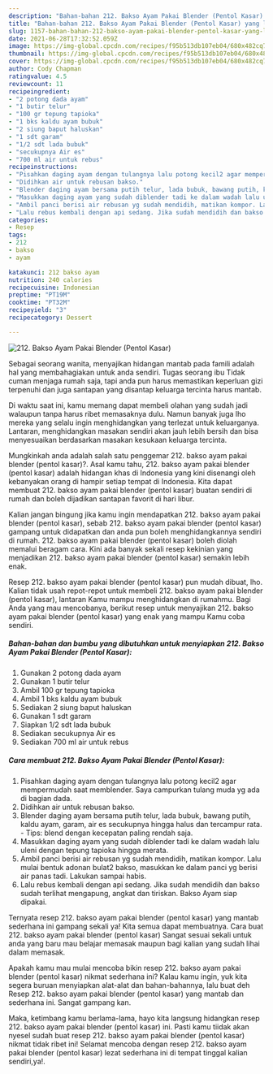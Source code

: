```yaml
---
description: "Bahan-bahan 212. Bakso Ayam Pakai Blender (Pentol Kasar) yang lezat dan Mudah Dibuat"
title: "Bahan-bahan 212. Bakso Ayam Pakai Blender (Pentol Kasar) yang lezat dan Mudah Dibuat"
slug: 1157-bahan-bahan-212-bakso-ayam-pakai-blender-pentol-kasar-yang-lezat-dan-mudah-dibuat
date: 2021-06-28T17:32:52.059Z
image: https://img-global.cpcdn.com/recipes/f95b513db107eb04/680x482cq70/212-bakso-ayam-pakai-blender-pentol-kasar-foto-resep-utama.jpg
thumbnail: https://img-global.cpcdn.com/recipes/f95b513db107eb04/680x482cq70/212-bakso-ayam-pakai-blender-pentol-kasar-foto-resep-utama.jpg
cover: https://img-global.cpcdn.com/recipes/f95b513db107eb04/680x482cq70/212-bakso-ayam-pakai-blender-pentol-kasar-foto-resep-utama.jpg
author: Cody Chapman
ratingvalue: 4.5
reviewcount: 11
recipeingredient:
- "2 potong dada ayam"
- "1 butir telur"
- "100 gr tepung tapioka"
- "1 bks kaldu ayam bubuk"
- "2 siung baput haluskan"
- "1 sdt garam"
- "1/2 sdt lada bubuk"
- "secukupnya Air es"
- "700 ml air untuk rebus"
recipeinstructions:
- "Pisahkan daging ayam dengan tulangnya lalu potong kecil2 agar mempermudah saat memblender. Saya campurkan tulang muda yg ada di bagian dada."
- "Didihkan air untuk rebusan bakso."
- "Blender daging ayam bersama putih telur, lada bubuk, bawang putih, kaldu ayam, garam, air es secukupnya hingga halus dan tercampur rata. Tips: blend dengan kecepatan paling rendah saja."
- "Masukkan daging ayam yang sudah diblender tadi ke dalam wadah lalu uleni dengan tepung tapioka hingga merata."
- "Ambil panci berisi air rebusan yg sudah mendidih, matikan kompor. Lalu mulai bentuk adonan bulat2 bakso, masukkan ke dalam panci yg berisi air panas tadi. Lakukan sampai habis."
- "Lalu rebus kembali dengan api sedang. Jika sudah mendidih dan bakso sudah terlihat mengapung, angkat dan tiriskan. Bakso Ayam siap dipakai."
categories:
- Resep
tags:
- 212
- bakso
- ayam

katakunci: 212 bakso ayam 
nutrition: 240 calories
recipecuisine: Indonesian
preptime: "PT19M"
cooktime: "PT32M"
recipeyield: "3"
recipecategory: Dessert

---
```



![212. Bakso Ayam Pakai Blender (Pentol Kasar)](https://img-global.cpcdn.com/recipes/f95b513db107eb04/680x482cq70/212-bakso-ayam-pakai-blender-pentol-kasar-foto-resep-utama.jpg)

Sebagai seorang wanita, menyajikan hidangan mantab pada famili adalah hal yang membahagiakan untuk anda sendiri. Tugas seorang ibu Tidak cuman menjaga rumah saja, tapi anda pun harus memastikan keperluan gizi terpenuhi dan juga santapan yang disantap keluarga tercinta harus mantab.

Di waktu  saat ini, kamu memang dapat membeli olahan yang sudah jadi walaupun tanpa harus ribet memasaknya dulu. Namun banyak juga lho mereka yang selalu ingin menghidangkan yang terlezat untuk keluarganya. Lantaran, menghidangkan masakan sendiri akan jauh lebih bersih dan bisa menyesuaikan berdasarkan masakan kesukaan keluarga tercinta. 



Mungkinkah anda adalah salah satu penggemar 212. bakso ayam pakai blender (pentol kasar)?. Asal kamu tahu, 212. bakso ayam pakai blender (pentol kasar) adalah hidangan khas di Indonesia yang kini disenangi oleh kebanyakan orang di hampir setiap tempat di Indonesia. Kita dapat membuat 212. bakso ayam pakai blender (pentol kasar) buatan sendiri di rumah dan boleh dijadikan santapan favorit di hari libur.

Kalian jangan bingung jika kamu ingin mendapatkan 212. bakso ayam pakai blender (pentol kasar), sebab 212. bakso ayam pakai blender (pentol kasar) gampang untuk didapatkan dan anda pun boleh menghidangkannya sendiri di rumah. 212. bakso ayam pakai blender (pentol kasar) boleh diolah memalui beragam cara. Kini ada banyak sekali resep kekinian yang menjadikan 212. bakso ayam pakai blender (pentol kasar) semakin lebih enak.

Resep 212. bakso ayam pakai blender (pentol kasar) pun mudah dibuat, lho. Kalian tidak usah repot-repot untuk membeli 212. bakso ayam pakai blender (pentol kasar), lantaran Kamu mampu menghidangkan di rumahmu. Bagi Anda yang mau mencobanya, berikut resep untuk menyajikan 212. bakso ayam pakai blender (pentol kasar) yang enak yang mampu Kamu coba sendiri.

<!--inarticleads1-->

##### Bahan-bahan dan bumbu yang dibutuhkan untuk menyiapkan 212. Bakso Ayam Pakai Blender (Pentol Kasar):

1. Gunakan 2 potong dada ayam
1. Gunakan 1 butir telur
1. Ambil 100 gr tepung tapioka
1. Ambil 1 bks kaldu ayam bubuk
1. Sediakan 2 siung baput haluskan
1. Gunakan 1 sdt garam
1. Siapkan 1/2 sdt lada bubuk
1. Sediakan secukupnya Air es
1. Sediakan 700 ml air untuk rebus




<!--inarticleads2-->

##### Cara membuat 212. Bakso Ayam Pakai Blender (Pentol Kasar):

1. Pisahkan daging ayam dengan tulangnya lalu potong kecil2 agar mempermudah saat memblender. Saya campurkan tulang muda yg ada di bagian dada.
1. Didihkan air untuk rebusan bakso.
1. Blender daging ayam bersama putih telur, lada bubuk, bawang putih, kaldu ayam, garam, air es secukupnya hingga halus dan tercampur rata. - Tips: blend dengan kecepatan paling rendah saja.
1. Masukkan daging ayam yang sudah diblender tadi ke dalam wadah lalu uleni dengan tepung tapioka hingga merata.
1. Ambil panci berisi air rebusan yg sudah mendidih, matikan kompor. Lalu mulai bentuk adonan bulat2 bakso, masukkan ke dalam panci yg berisi air panas tadi. Lakukan sampai habis.
1. Lalu rebus kembali dengan api sedang. Jika sudah mendidih dan bakso sudah terlihat mengapung, angkat dan tiriskan. Bakso Ayam siap dipakai.




Ternyata resep 212. bakso ayam pakai blender (pentol kasar) yang mantab sederhana ini gampang sekali ya! Kita semua dapat membuatnya. Cara buat 212. bakso ayam pakai blender (pentol kasar) Sangat sesuai sekali untuk anda yang baru mau belajar memasak maupun bagi kalian yang sudah lihai dalam memasak.

Apakah kamu mau mulai mencoba bikin resep 212. bakso ayam pakai blender (pentol kasar) nikmat sederhana ini? Kalau kamu ingin, yuk kita segera buruan menyiapkan alat-alat dan bahan-bahannya, lalu buat deh Resep 212. bakso ayam pakai blender (pentol kasar) yang mantab dan sederhana ini. Sangat gampang kan. 

Maka, ketimbang kamu berlama-lama, hayo kita langsung hidangkan resep 212. bakso ayam pakai blender (pentol kasar) ini. Pasti kamu tiidak akan nyesel sudah buat resep 212. bakso ayam pakai blender (pentol kasar) nikmat tidak ribet ini! Selamat mencoba dengan resep 212. bakso ayam pakai blender (pentol kasar) lezat sederhana ini di tempat tinggal kalian sendiri,ya!.

